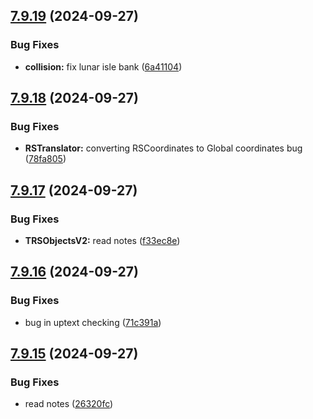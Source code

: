## [7.9.19](https://github.com/Torwent/SRL-T/compare/v7.9.18...v7.9.19) (2024-09-27)


### Bug Fixes

* **collision:** fix lunar isle bank ([6a41104](https://github.com/Torwent/SRL-T/commit/6a4110419a63dad042fe3277d7eb4facaafe08c7))



## [7.9.18](https://github.com/Torwent/SRL-T/compare/v7.9.17...v7.9.18) (2024-09-27)


### Bug Fixes

* **RSTranslator:** converting RSCoordinates to Global coordinates bug ([78fa805](https://github.com/Torwent/SRL-T/commit/78fa80560812189cbb2941ed6ef6184581c0c485))



## [7.9.17](https://github.com/Torwent/SRL-T/compare/v7.9.16...v7.9.17) (2024-09-27)


### Bug Fixes

* **TRSObjectsV2:** read notes ([f33ec8e](https://github.com/Torwent/SRL-T/commit/f33ec8e79c1e3ff04b93f8af9ae940e2523d043b))



## [7.9.16](https://github.com/Torwent/SRL-T/compare/v7.9.15...v7.9.16) (2024-09-27)


### Bug Fixes

* bug in uptext checking ([71c391a](https://github.com/Torwent/SRL-T/commit/71c391a327d30e1eb24175cd16e901a9b02a5436))



## [7.9.15](https://github.com/Torwent/SRL-T/compare/v7.9.14...v7.9.15) (2024-09-27)


### Bug Fixes

* read notes ([26320fc](https://github.com/Torwent/SRL-T/commit/26320fceafe4559165e864a6e78385de4739fb66))



